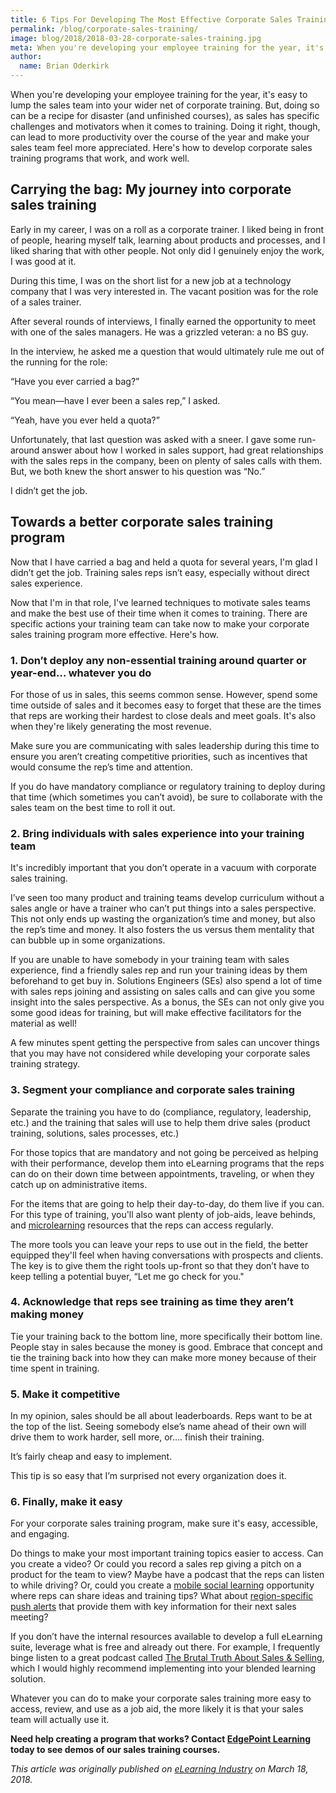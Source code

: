 ```yaml
---
title: 6 Tips For Developing The Most Effective Corporate Sales Training Program
permalink: /blog/corporate-sales-training/
image: blog/2018/2018-03-28-corporate-sales-training.jpg
meta: When you're developing your employee training for the year, it's easy to lump the sales team into your wider net of corporate training. But, doing so can be a recipe for disaster (and unfinished courses). Here's how to create effective corporate sales training.
author:
  name: Brian Oderkirk 
---
```


When you're developing your employee training for the year, it's easy to lump the sales team into your wider net of corporate training. But, doing so can be a recipe for disaster (and unfinished courses), as sales has specific challenges and motivators when it comes to training. Doing it right, though, can lead to more productivity over the course of the year and make your sales team feel more appreciated. Here's how to develop corporate sales training programs that work, and work well.

## Carrying the bag: My journey into corporate sales training

Early in my career, I was on a roll as a corporate trainer. I liked being in front of people, hearing myself talk, learning about products and processes, and I liked sharing that with other people. Not only did I genuinely enjoy the work, I was good at it.

During this time, I was on the short list for a new job at a technology company that I was very interested in. The vacant position was for the role of a sales trainer.

After several rounds of interviews, I finally earned the opportunity to meet with one of the sales managers. He was a grizzled veteran: a no BS guy.

In the interview, he asked me a question that would ultimately rule me out of the running for the role:

“Have you ever carried a bag?”

“You mean—have I ever been a sales rep,” I asked.

“Yeah, have you ever held a quota?”

Unfortunately, that last question was asked with a sneer. I gave some run-around answer about how I worked in sales support, had great relationships with the sales reps in the company, been on plenty of sales calls with them. But, we both knew the short answer to his question was “No.”

I didn’t get the job.

## Towards a better corporate sales training program

Now that I have carried a bag and held a quota for several years, I'm glad I didn’t get the job. Training sales reps isn’t easy, especially without direct sales experience.

Now that I'm in that role, I've learned techniques to motivate sales teams and make the best use of their time when it comes to training. There are specific actions your training team can take now to make your corporate sales training program more effective. Here's how.

### 1. Don’t deploy any non-essential training around quarter or year-end… whatever you do

For those of us in sales, this seems common sense. However, spend some time outside of sales and it becomes easy to forget that these are the times that reps are working their hardest to close deals and meet goals. It's also when they're likely generating the most revenue.

Make sure you are communicating with sales leadership during this time to ensure you aren’t creating competitive priorities, such as incentives that would consume the rep’s time and attention.

If you do have mandatory compliance or regulatory training to deploy during that time (which sometimes you can’t avoid), be sure to collaborate with the sales team on the best time to roll it out.

### 2. Bring individuals with sales experience into your training team

It's incredibly important that you don’t operate in a vacuum with corporate sales training.

I’ve seen too many product and training teams develop curriculum without a sales angle or have a trainer who can’t put things into a sales perspective. This not only ends up wasting the organization’s time and money, but also the rep’s time and money. It also fosters the us versus them mentality that can bubble up in some organizations.

If you are unable to have somebody in your training team with sales experience, find a friendly sales rep and run your training ideas by them beforehand to get buy in. Solutions Engineers (SEs) also spend a lot of time with sales reps joining and assisting on sales calls and can give you some insight into the sales perspective. As a bonus, the SEs can not only give you some good ideas for training, but will make effective facilitators for the material as well!

A few minutes spent getting the perspective from sales can uncover things that you may have not considered while developing your corporate sales training strategy.

### 3. Segment your compliance and corporate sales training

Separate the training you have to do (compliance, regulatory, leadership, etc.) and the training that sales will use to help them drive sales (product training, solutions, sales processes, etc.)

For those topics that are mandatory and not going be perceived as helping with their performance, develop them into eLearning programs that the reps can do on their down time between appointments, traveling, or when they catch up on administrative items.

For the items that are going to help their day-to-day, do them live if you can. For this type of training, you'll also want plenty of job-aids, leave behinds, and [microlearning](/blog/types-of-microlearning/) resources that the reps can access regularly.

The more tools you can leave your reps to use out in the field, the better equipped they'll feel when having conversations with prospects and clients.  The key is to give them the right tools up-front so that they don’t have to keep telling a potential buyer, “Let me go check for you."

### 4. Acknowledge that reps see training as time they aren’t making money

Tie your training back to the bottom line, more specifically their bottom line.
People stay in sales because the money is good. Embrace that concept and tie the training back into how they can make more money because of their time spent in training.

### 5. Make it competitive

In my opinion, sales should be all about leaderboards. Reps want to be at the top of the list. Seeing somebody else’s name ahead of their own will drive them to work harder, sell more, or…. finish their training.

It’s fairly cheap and easy to implement.

This tip is so easy that I’m surprised not every organization does it.

### 6. Finally, make it easy

For your corporate sales training program, make sure it's easy, accessible, and engaging.

Do things to make your most important training topics easier to access. Can you create a video? Or could you record a sales rep giving a pitch on a product for the team to view? Maybe have a podcast that the reps can listen to while driving? Or, could you create a [mobile social learning](/blog/what-is-mlearning/) opportunity where reps can share ideas and training tips? What about [region-specific push alerts](/blog/geofencing/) that provide them with key information for their next sales meeting?

If you don’t have the internal resources available to develop a full eLearning suite, leverage what is free and already out there.  For example, I frequently binge listen to a great podcast called [The Brutal Truth About Sales & Selling](https://itunes.apple.com/us/podcast/brutal-truth-about-sales-selling-b2b-social-linkedin/id327760868?mt=2), which I would highly recommend implementing into your blended learning solution.

Whatever you can do to make your corporate sales training more easy to access, review, and use as a job aid, the more likely it is that your sales team will actually use it.

<strong>Need help creating a program that works? Contact [EdgePoint Learning](/contact/) today to see demos of our sales training courses.</strong>

<em>This article was originally published on [eLearning Industry](https://elearningindustry.com/corporate-sales-training-program-6-tips-developing-effective) on March 18, 2018.</em>
